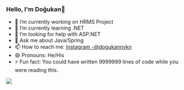 ### Hello, I'm Doğukan👋

- 🔭 I’m currently working on HRMS Project
- 🌱 I’m currently learning .NET 
- 🤔 I’m looking for help with ASP.NET
- 💬 Ask me about Java/Spring
- 📫 How to reach me: [Instagram -@dogukannykn](https://www.instagram.com/dogukannykn/)
- 😄 Pronouns: He/His
- ⚡ Fun fact: You could have written 9999999 lines of code while you were reading this.

<img src="https://github-readme-stats.vercel.app/api?username=dogukanuykun&&show_icons=true&title_color=fff54f&icon_color=bb2acf&text_color=daf7dc&bg_color=151515">
